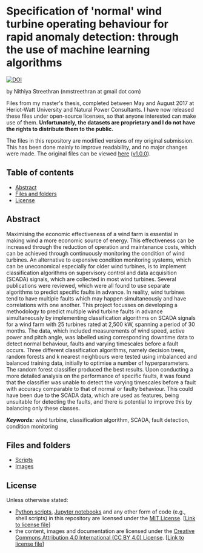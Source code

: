 # Specification of 'normal' wind turbine operating behaviour for rapid anomaly detection: through the use of machine learning algorithms <!-- omit in toc -->

[![DOI](https://zenodo.org/badge/DOI/10.5281/zenodo.2875795.svg)](https://doi.org/10.5281/zenodo.2875795)

by Nithiya Streethran (nmstreethran at gmail dot com)

Files from my master's thesis, completed between May and August 2017 at Heriot-Watt University and Natural Power Consultants. I have now released these files under open-source licenses, so that anyone interested can make use of them. **Unfortunately, the datasets are proprietary and I do not have the rights to distribute them to the public.**

The files in this repository are modified versions of my original submission. This has been done mainly to improve readability, and no major changes were made. The original files can be viewed [here](https://github.com/nmstreethran/WindTurbineClassification/tree/b07072256df783c69c2736d1e38302d5df451887) ([v1.0.0](https://github.com/nmstreethran/WindTurbineClassification/releases/tag/v1.0.0)).

## Table of contents <!-- omit in toc -->
- [Abstract](#abstract)
- [Files and folders](#files-and-folders)
- [License](#license)

## Abstract

Maximising the economic effectiveness of a wind farm is essential in making wind a more economic source of energy. This effectiveness can be increased through the reduction of operation and maintenance costs, which can be achieved through continuously monitoring the condition of wind turbines. An alternative to expensive condition monitoring systems, which can be uneconomical especially for older wind turbines, is to implement classification algorithms on supervisory control and data acquisition (SCADA) signals, which are collected in most wind turbines. Several publications were reviewed, which were all found to use separate algorithms to predict specific faults in advance. In reality, wind turbines tend to have multiple faults which may happen simultaneously and have correlations with one another. This project focusses on developing a methodology to predict multiple wind turbine faults in advance simultaneously by implementing classification algorithms on SCADA signals for a wind farm with 25 turbines rated at 2,500 kW, spanning a period of 30 months. The data, which included measurements of wind speed, active power and pitch angle, was labelled using corresponding downtime data to detect normal behaviour, faults and varying timescales before a fault occurs. Three different classification algorithms, namely decision trees, random forests and k nearest neighbours were tested using imbalanced and balanced training data, initially to optimise a number of hyperparameters. The random forest classifier produced the best results. Upon conducting a more detailed analysis on the performance of specific faults, it was found that the classifier was unable to detect the varying timescales before a fault with accuracy comparable to that of normal or faulty behaviour. This could have been due to the SCADA data, which are used as features, being unsuitable for detecting the faults, and there is potential to improve this by balancing only these classes.

***Keywords:*** wind turbine, classification algorithm, SCADA, fault detection, condition monitoring

## Files and folders

* [Scripts](scripts/)
* [Images](images/)

## License

Unless otherwise stated:

- [Python scripts](scripts/), [Jupyter notebooks](jupyter-notebooks/) and any other form of code (e.g., shell scripts) in this repository are licensed under the [MIT License](https://opensource.org/licenses/MIT). [[Link to license file](license/LICENSE_code.md)]
- the content, images and documentation are licensed under the [Creative Commons Attribution 4.0 International (CC BY 4.0) License](https://creativecommons.org/licenses/by/4.0/). [[Link to license file](license/LICENSE_content.md)]

